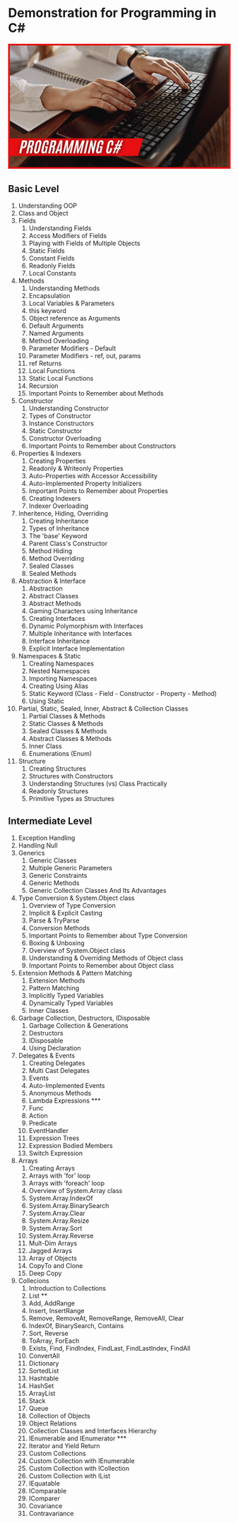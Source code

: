 # Demonstration for Programming in C#
![Programming C#](/assets/banner.png "C#")
## Basic Level
1. Understanding OOP
2. Class and Object
3. Fields
	1. Understanding Fields
	2. Access Modifiers of Fields
	3. Playing with Fields of Multiple Objects
	4. Static Fields
	5. Constant Fields
	6. Readonly Fields
	7. Local Constants
4. Methods
	1. Understanding Methods
	2. Encapsulation 
	3. Local Variables & Parameters
	4. this keyword
	5. Object reference as Arguments
	6. Default Arguments
	7. Named Arguments
	8. Method Overloading
	9. Parameter Modifiers - Default
	10. Parameter Modifiers - ref, out, params
	11. ref Returns
	12. Local Functions
	13. Static Local Functions
	14. Recursion
	15. Important Points to Remember about Methods
5. Constructor
	1. Understanding Constructor
	2. Types of Constructor
	3. Instance Constructors
	4. Static Constructor
	5. Constructor Overloading
	6. Important Points to Remember about Constructors
6. Properties & Indexers
	1. Creating Properties
	2. Readonly & Writeonly Properties
	3. Auto-Properties with Accessor Accessibility
	4. Auto-Implemented Property Initializers
	5. Important Points to Remember about Properties
	6. Creating Indexers
	7. Indexer Overloading
7. Inheritence, Hiding, Overriding
	1. Creating Inheritance
	2. Types of Inheritance
	3. The 'base' Keyword
	4. Parent Class's Constructor
	5. Method Hiding
	6. Method Overriding
	7. Sealed Classes
	8. Sealed Methods
8. Abstraction & Interface
	1. Abstraction
	2. Abstract Classes
	3. Abstract Methods
	4. Gaming Characters using Inheritance
	5. Creating Interfaces
	6. Dynamic Polymorphism with Interfaces
	7. Multiple Inheritance with Interfaces
	8. Interface Inheritance
	9. Explicit Interface Implementation
9. Namespaces & Static
	1. Creating Namespaces
	2. Nested Namespaces
	3. Importing Namespaces
	4. Creating Using Alias
	5. Static Keyword (Class - Field - Constructor - Property - Method)
	6. Using Static	
10. Partial, Static, Sealed, Inner, Abstract & Collection Classes
	1. Partial Classes & Methods
	2. Static Classes & Methods
	3. Sealed Classes & Methods
	4. Abstract Classes & Methods
	5. Inner Class
	6. Enumerations (Enum)
11. Structure
	1. Creating Structures
	2. Structures with Constructors
	3. Understanding Structures (vs) Class Practically
	4. Readonly Structures
	5. Primitive Types as Structures
## Intermediate Level
1. Exception Handling
2. Handling Null   
3. Generics
	1. Generic Classes
	2. Multiple Generic Parameters
	3. Generic Constraints
	4. Generic Methods
	5. Generic Collection Classes And Its Advantages
4. Type Conversion & System.Object class
	1. Overview of Type Conversion
	2. Implicit & Explicit Casting
	3. Parse & TryParse
	4. Conversion Methods
	5. Important Points to Remember about Type Conversion
	6. Boxing & Unboxing
	7. Overview of System.Object class
	8. Understanding & Overriding Methods of Object class
	9. Important Points to Remember about Object class
5. Extension Methods & Pattern Matching
	1. Extension Methods
	2. Pattern Matching
	3. Implicitly Typed Variables
	4. Dynamically Typed Variables
	5. Inner Classes
6. Garbage Collection, Destructors, IDisposable 
	1. Garbage Collection & Generations
	2. Destructors
	3. IDisposable
	4. Using Declaration
7. Delegates & Events
	1. Creating Delegates
	2. Multi Cast Delegates
	3. Events
	4. Auto-Implemented Events
	5. Anonymous Methods
	6. Lambda Expressions ***
	7. Func
	8. Action
	9. Predicate
	10. EventHandler
	11. Expression Trees
	12. Expression Bodied Members
	13. Switch Expression
8. Arrays
	1. Creating Arrays
	2. Arrays with 'for' loop
	3. Arrays with 'foreach' loop
	4. Overview of System.Array class
	5. System.Array.IndexOf
	6. System.Array.BinarySearch
	7. System.Array.Clear
	8. System.Array.Resize
	9. System.Array.Sort
	10. System.Array.Reverse
	11. Mult-Dim Arrays
	12. Jagged Arrays
	13. Array of Objects
	14. CopyTo and Clone
	15. Deep Copy
9. Collecions
	1. Introduction to Collections
	2. List **
	3. Add, AddRange
	4. Insert, InsertRange
	5. Remove, RemoveAt, RemoveRange, RemoveAll, Clear
	6. IndexOf, BinarySearch, Contains
	7. Sort, Reverse
	8. ToArray, ForEach
	9. Exists, Find, FindIndex, FindLast, FindLastIndex, FindAll
	10. ConvertAll
	11. Dictionary
	12. SortedList
	13. Hashtable
	14. HashSet
	15. ArrayList
	16. Stack
	17. Queue
	18. Collection of Objects
	19. Object Relations
	20. Collection Classes and Interfaces Hierarchy
	21. IEnumerable and IEnumerator ***
	22. Iterator and Yield Return
	23. Custom Collections
	24. Custom Collection with IEnumerable
	25. Custom Collection with ICollection
	26. Custom Collection with IList
	27. IEquatable
	28. IComparable
	29. IComparer
	30. Covariance
	31. Contravariance




